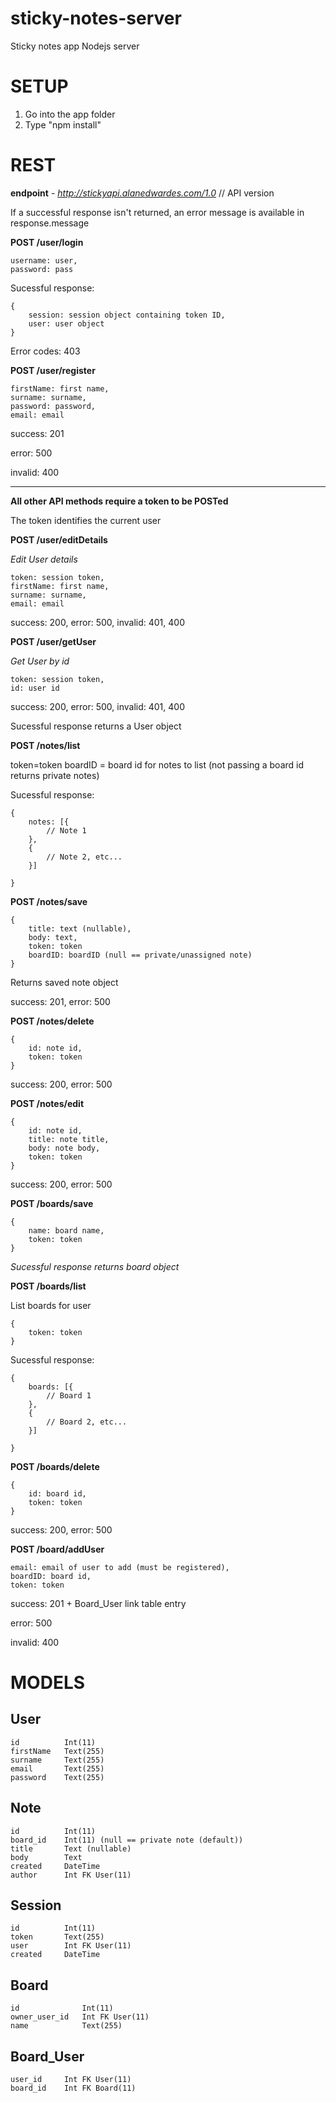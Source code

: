 sticky-notes-server
===================

Sticky notes app Nodejs server

SETUP
=====
1. Go into the app folder
2. Type "npm install"

REST
====

**endpoint** - *http://stickyapi.alanedwardes.com/1.0* // API version

If a successful response isn't returned, an error message is available in response.message

**POST /user/login**


    username: user,
	password: pass

Sucessful response:

    {
    	session: session object containing token ID,
    	user: user object
    }

Error codes: 403

**POST /user/register**


    firstName: first name, 
	surname: surname, 
	password: password,
	email: email

success: 201

error: 500

invalid: 400


----------------------------------------------------

**All other API methods require a token to be POSTed**

The token identifies the current user

**POST /user/editDetails**

*Edit User details*


    token: session token,
	firstName: first name, 
	surname: surname, 
	email: email

success: 200, error: 500, invalid: 401, 400

**POST /user/getUser**

*Get User by id*

    token: session token, 
	id: user id

success: 200, error: 500, invalid: 401, 400

Sucessful response returns a User object


**POST /notes/list**

token=token
boardID = board id for notes to list (not passing a board id returns private notes)

Sucessful response:

    {
    	notes: [{
    		// Note 1
    	},
    	{
    		// Note 2, etc...
    	}]
    	
    }

**POST /notes/save**

    {
    	title: text (nullable),
		body: text,
    	token: token
		boardID: boardID (null == private/unassigned note)
    }

Returns saved note object

success: 201, error: 500

**POST /notes/delete**

    {
	    id: note id,
	    token: token
    }

success: 200, error: 500

**POST /notes/edit**

    {
	    id: note id,
		title: note title,
		body: note body,
	    token: token
    }

success: 200, error: 500

**POST /boards/save**

	{
	    name: board name,
	    token: token
    }

*Sucessful response returns board object*

**POST /boards/list**

List boards for user

	{
	    token: token
    }

Sucessful response:
    
	{
    	boards: [{
    		// Board 1
    	},
    	{
    		// Board 2, etc...
    	}]
    	
    }

**POST /boards/delete**

    {
	    id: board id,
	    token: token
    }

success: 200, error: 500

**POST /board/addUser**


    email: email of user to add (must be registered), 
	boardID: board id, 
	token: token

success: 201 + Board_User link table entry

error: 500

invalid: 400

MODELS
======

 User
----------------------
    id			Int(11)
    firstName	Text(255)
    surname		Text(255)
    email		Text(255)
    password	Text(255)

 Note
----------------------
    id			Int(11)
    board_id	Int(11) (null == private note (default))
	title		Text (nullable)
    body		Text
    created		DateTime
    author		Int FK User(11)


 Session
----------------------
    id			Int(11)
    token		Text(255)
    user		Int FK User(11)
    created		DateTime


 Board
----------------------
    id				Int(11)
    owner_user_id	Int FK User(11)
    name			Text(255)


 Board_User
----------------------
    user_id		Int FK User(11)
    board_id	Int FK Board(11)
